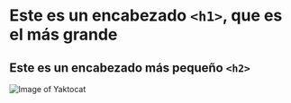 # Este es un  encabezado `<h1>`, que es el más grande
## Este es un encabezado más pequeño `<h2>`

![Image of Yaktocat](https://octodex.github.com/images/yaktocat.png)

